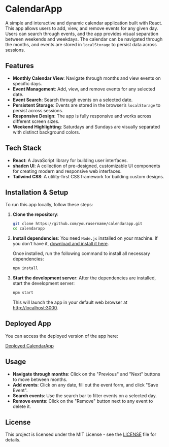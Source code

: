 # CalendarApp

A simple and interactive and dynamic calendar application built with React. This app allows users to add, view, and remove events for any given day. Users can search through events, and the app provides visual separation between weekends and weekdays. The calendar can be navigated through the months, and events are stored in `localStorage` to persist data across sessions.

## Features

- **Monthly Calendar View**: Navigate through months and view events on specific days.
- **Event Management**: Add, view, and remove events for any selected date.
- **Event Search**: Search through events on a selected date.
- **Persistent Storage**: Events are stored in the browser’s `localStorage` to persist across sessions.
- **Responsive Design**: The app is fully responsive and works across different screen sizes.
- **Weekend Highlighting**: Saturdays and Sundays are visually separated with distinct background colors.

## Tech Stack

- **React**: A JavaScript library for building user interfaces.
- **shadcn UI**: A collection of pre-designed, customizable UI components for creating modern and responsive web interfaces.
- **Tailwind CSS**: A utility-first CSS framework for building custom designs.

## Installation & Setup

To run this app locally, follow these steps:

1. **Clone the repository**:

   ```bash
   git clone https://github.com/yourusername/calendarapp.git
   cd calendarapp
   ```

2. **Install dependencies**:
   You need `Node.js` installed on your machine. If you don’t have it, [download and install it here](https://nodejs.org/).

   Once installed, run the following command to install all necessary dependencies:

   ```bash
   npm install
   ```

3. **Start the development server**:
   After the dependencies are installed, start the development server:

   ```bash
   npm start
   ```

   This will launch the app in your default web browser at [http://localhost:3000](http://localhost:3000).

## Deployed App

You can access the deployed version of the app here:

[Deployed CalendarApp](https://your-deployed-app-link.com)

## Usage

- **Navigate through months**: Click on the "Previous" and "Next" buttons to move between months.
- **Add events**: Click on any date, fill out the event form, and click "Save Event".
- **Search events**: Use the search bar to filter events on a selected day.
- **Remove events**: Click on the "Remove" button next to any event to delete it.

## License

This project is licensed under the MIT License - see the [LICENSE](LICENSE) file for details.

